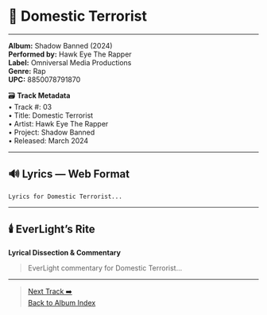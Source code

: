 # 🎵 Domestic Terrorist
---
**Album:** Shadow Banned (2024)  
**Performed by:** Hawk Eye The Rapper  
**Label:** Omniversal Media Productions  
**Genre:** Rap  
**UPC:** 8850078791870  

🗃️ **Track Metadata**  
• Track #: 03  
• Title: Domestic Terrorist  
• Artist: Hawk Eye The Rapper  
• Project: Shadow Banned  
• Released: March 2024  

---

## 🔊 Lyrics — Web Format
```
Lyrics for Domestic Terrorist...
```

---

## 🕯️ EverLight’s Rite  
**Lyrical Dissection & Commentary**  
> EverLight commentary for Domestic Terrorist...

---
> [Next Track ➡️](./04_placeholder.md)  
> [Back to Album Index](../README.md)